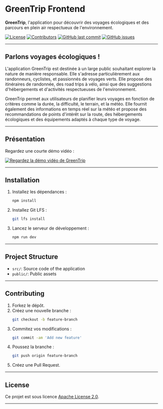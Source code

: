 # GreenTrip Frontend

**GreenTrip**, l'application pour découvrir des voyages écologiques et des parcours en plein air respectueux de l'environnement.

[![License](https://img.shields.io/badge/license-Apache%202.0-blue.svg)](LICENSE)  [![Contributors](https://img.shields.io/github/contributors/GreenTreep/Frontend)](https://github.com/GreenTreep/Frontend/graphs/contributors)  [![GitHub last commit](https://img.shields.io/github/last-commit/GreenTreep/Frontend/develop)](https://github.com/GreenTreep/Frontend/commits/main)  [![GitHub issues](https://img.shields.io/github/issues/GreenTreep/Frontend)](https://github.com/GreenTreep/Frontend/issues)  
 





---

## Parlons voyages écologiques !

L'application GreenTrip est destinée à un large public souhaitant explorer la nature de manière responsable. Elle s'adresse particulièrement aux randonneurs, cyclistes, et passionnés de voyages verts. Elle propose des itinéraires de randonnée, des road trips à vélo, ainsi que des suggestions d'hébergements et d'activités respectueuses de l'environnement.

GreenTrip permet aux utilisateurs de planifier leurs voyages en fonction de critères comme la durée, la difficulté, le terrain, et la météo. Elle fournit également des informations en temps réel sur la météo et propose des recommandations de points d'intérêt sur la route, des hébergements écologiques et des équipements adaptés à chaque type de voyage.



---

## Présentation



Regardez une courte démo vidéo :

<a href="https://youtu.be/0llbiwK4t14?si=0pGa_L9PFxRP9JWh&t=48" target="_blank">
  <img src="https://img.youtube.com/vi/0llbiwK4t14/maxresdefault.jpg" alt="Regardez la démo vidéo de GreenTrip" />
</a>

---

## Installation

1. Installez les dépendances :
    ```sh
    npm install
    ```

2. Installez Git LFS :
    ```sh
    git lfs install
    ```

3. Lancez le serveur de développement :
    ```sh
    npm run dev
    ```

---

## Project Structure

- `src/`: Source code of the application
- `public/`: Public assets

---

## Contributing

1. Forkez le dépôt.
2. Créez une nouvelle branche :
    ```sh
    git checkout -b feature-branch
    ```
3. Commitez vos modifications :
    ```sh
    git commit -am 'Add new feature'
    ```
4. Poussez la branche :
    ```sh
    git push origin feature-branch
    ```
5. Créez une Pull Request.

---

## License

Ce projet est sous licence [Apache License 2.0](LICENSE).

---
